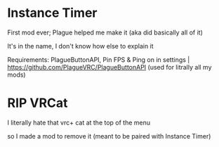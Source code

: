 # Instance Timer
First mod ever; Plague helped me make it (aka did basically all of it)

It's in the name, I don't know how else to explain it

Requirements: PlagueButtonAPI, Pin FPS & Ping on in settings | https://github.com/PlagueVRC/PlagueButtonAPI (used for litrally all my mods)

# RIP VRCat
I literally hate that vrc+ cat at the top of the menu

so I made a mod to remove it (meant to be paired with Instance Timer)
